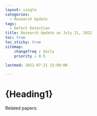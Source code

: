 ```yaml
---
layout: single
categories: 
  - Research Update
tags:       
  - Defect Detection
title: Research Update on July 21, 2022
toc: true
toc_sticky: true
sitemap: 
    changefreq : daily
    priority : 0.5
    
lastmod: 2022-07-21 15:00:00

---
```


# {Heading1}

Related papers:
